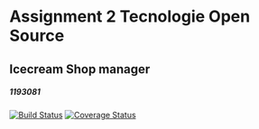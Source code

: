 # Assignment 2 Tecnologie Open Source
## Icecream Shop manager
##### 1193081
[![Build Status](https://travis-ci.com/ToldoDM/Ass2TOS.svg?branch=master)](https://travis-ci.com/ToldoDM/Ass2TOS) [![Coverage Status](https://coveralls.io/repos/github/ToldoDM/Ass2TOS/badge.svg?branch=master)](https://coveralls.io/github/ToldoDM/Ass2TOS?branch=master)
